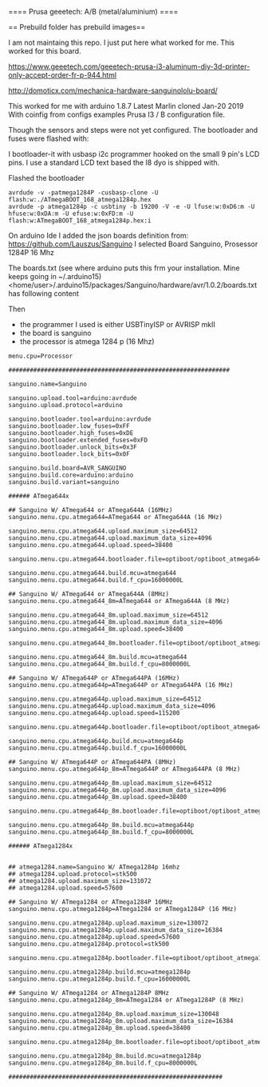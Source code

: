 ==== Prusa  geeetech: A/B (metal/aluminium) ====

 == Prebuild folder has prebuild images==

I am not maintaing this repo. I just put here what worked for me.
This worked for this board.


https://www.geeetech.com/geeetech-prusa-i3-aluminum-diy-3d-printer-only-accept-order-fr-p-944.html

http://domoticx.com/mechanica-hardware-sanguinololu-board/


This worked for me with arduino 1.8.7 Latest Marlin cloned Jan-20 2019
With coinfig from configs examples Prusa I3 / B configuration file.

Though the sensors and steps were not yet configured.
The bootloader and fuses were flashed with:

I bootloader-it with usbasp i2c programmer hooked on the small 9 pin's LCD pins.
I use a standard LCD text based the I8 dyo is shipped with.

Flashed the bootloader

    avrdude -v -patmega1284P -cusbasp-clone -U flash:w:./ATmegaBOOT_168_atmega1284p.hex
    avrdude -p atmega1284p -c usbtiny -b 19200 -V -e -U lfuse:w:0xD6:m -U hfuse:w:0xDA:m -U efuse:w:0xFD:m -U flash:w:ATmegaBOOT_168_atmega1284p.hex:i


On arduino Ide I added the json boards definition from: https://github.com/Lauszus/Sanguino
I selected Board Sanguino, Prosessor 1284P 16 Mhz

The boards.txt  (see where arduino puts this frm your installation. Mine keeps going in ~/.arduino15)
    <home/user>/.arduino15/packages/Sanguino/hardware/avr/1.0.2/boards.txt
has following content

Then 
 - the programmer I used is either USBTinyISP or AVRISP mkII
 - the board is sanguino
 - the processor is atmega 1284 p (16 Mhz)

```
menu.cpu=Processor

##############################################################

sanguino.name=Sanguino

sanguino.upload.tool=arduino:avrdude
sanguino.upload.protocol=arduino

sanguino.bootloader.tool=arduino:avrdude
sanguino.bootloader.low_fuses=0xFF
sanguino.bootloader.high_fuses=0xDE
sanguino.bootloader.extended_fuses=0xFD
sanguino.bootloader.unlock_bits=0x3F
sanguino.bootloader.lock_bits=0x0F

sanguino.build.board=AVR_SANGUINO
sanguino.build.core=arduino:arduino
sanguino.build.variant=sanguino

###### ATmega644x

## Sanguino W/ ATmega644 or ATmega644A (16MHz)
sanguino.menu.cpu.atmega644=ATmega644 or ATmega644A (16 MHz)

sanguino.menu.cpu.atmega644.upload.maximum_size=64512
sanguino.menu.cpu.atmega644.upload.maximum_data_size=4096
sanguino.menu.cpu.atmega644.upload.speed=38400

sanguino.menu.cpu.atmega644.bootloader.file=optiboot/optiboot_atmega644.hex

sanguino.menu.cpu.atmega644.build.mcu=atmega644
sanguino.menu.cpu.atmega644.build.f_cpu=16000000L

## Sanguino W/ ATmega644 or ATmega644A (8MHz)
sanguino.menu.cpu.atmega644_8m=ATmega644 or ATmega644A (8 MHz)

sanguino.menu.cpu.atmega644_8m.upload.maximum_size=64512
sanguino.menu.cpu.atmega644_8m.upload.maximum_data_size=4096
sanguino.menu.cpu.atmega644_8m.upload.speed=38400

sanguino.menu.cpu.atmega644_8m.bootloader.file=optiboot/optiboot_atmega644_8m.hex

sanguino.menu.cpu.atmega644_8m.build.mcu=atmega644
sanguino.menu.cpu.atmega644_8m.build.f_cpu=8000000L

## Sanguino W/ ATmega644P or ATmega644PA (16MHz)
sanguino.menu.cpu.atmega644p=ATmega644P or ATmega644PA (16 MHz)

sanguino.menu.cpu.atmega644p.upload.maximum_size=64512
sanguino.menu.cpu.atmega644p.upload.maximum_data_size=4096
sanguino.menu.cpu.atmega644p.upload.speed=115200

sanguino.menu.cpu.atmega644p.bootloader.file=optiboot/optiboot_atmega644p.hex

sanguino.menu.cpu.atmega644p.build.mcu=atmega644p
sanguino.menu.cpu.atmega644p.build.f_cpu=16000000L

## Sanguino W/ ATmega644P or ATmega644PA (8MHz)
sanguino.menu.cpu.atmega644p_8m=ATmega644P or ATmega644PA (8 MHz)

sanguino.menu.cpu.atmega644p_8m.upload.maximum_size=64512
sanguino.menu.cpu.atmega644p_8m.upload.maximum_data_size=4096
sanguino.menu.cpu.atmega644p_8m.upload.speed=38400

sanguino.menu.cpu.atmega644p_8m.bootloader.file=optiboot/optiboot_atmega644p_8m.hex

sanguino.menu.cpu.atmega644p_8m.build.mcu=atmega644p
sanguino.menu.cpu.atmega644p_8m.build.f_cpu=8000000L

###### ATmega1284x


## atmega1284.name=Sanguino W/ ATmega1284p 16mhz
## atmega1284.upload.protocol=stk500
## atmega1284.upload.maximum_size=131072
## atmega1284.upload.speed=57600

## Sanguino W/ ATmega1284 or ATmega1284P 16MHz
sanguino.menu.cpu.atmega1284p=ATmega1284 or ATmega1284P (16 MHz)

sanguino.menu.cpu.atmega1284p.upload.maximum_size=130072
sanguino.menu.cpu.atmega1284p.upload.maximum_data_size=16384
sanguino.menu.cpu.atmega1284p.upload.speed=57600
sanguino.menu.cpu.atmega1284p.protocol=stk500

sanguino.menu.cpu.atmega1284p.bootloader.file=optiboot/optiboot_atmega1284p.hex

sanguino.menu.cpu.atmega1284p.build.mcu=atmega1284p
sanguino.menu.cpu.atmega1284p.build.f_cpu=16000000L

## Sanguino W/ ATmega1284 or ATmega1284P 8MHz
sanguino.menu.cpu.atmega1284p_8m=ATmega1284 or ATmega1284P (8 MHz)

sanguino.menu.cpu.atmega1284p_8m.upload.maximum_size=130048
sanguino.menu.cpu.atmega1284p_8m.upload.maximum_data_size=16384
sanguino.menu.cpu.atmega1284p_8m.upload.speed=38400

sanguino.menu.cpu.atmega1284p_8m.bootloader.file=optiboot/optiboot_atmega1284p_8m.hex

sanguino.menu.cpu.atmega1284p_8m.build.mcu=atmega1284p
sanguino.menu.cpu.atmega1284p_8m.build.f_cpu=8000000L

############################################################
```

